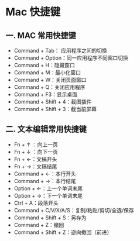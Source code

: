 # Mac 快捷键



## 一. MAC 常用快捷键
- Command + Tab： 应用程序之间的切换
- Command + Option：同一应用程序不同窗口切换
- Command + H：隐藏窗口
- Command + M：最小化窗口
- Command + W：关闭页面窗口
- Command + Q：关闭应用程序
- Command + F3：显示桌面
- Command + Shift + 4：截图插件
- Command + Shift + 3：截当前屏幕

## 二. 文本编辑常用快捷键
- Fn + ↑ ：向上一页
- Fn + ↓ ：向下一页
- Fn + ←：文稿开头
- Fn + →：文稿结尾
- Command + ←：本行开头
- Command + →：本行结尾
- Option + ←：上一个单词末尾
- Option + →：下一个单词末尾
- Ctrl + A：段落开头
- Command + C/V/X/A/S：复制/粘贴/剪切/全选/保存
- Command + Shift + S：另存为
- Command + Z：撤回
- Command + Shift + Z：逆向撤回（前进）



